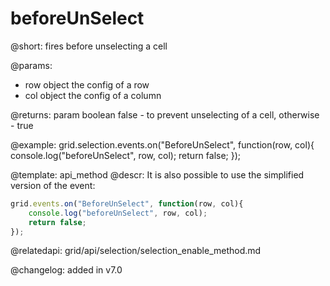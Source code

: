 beforeUnSelect
=============

@short: fires before unselecting a cell


@params:

- row		object		the config of a row
- col       object      the config of a column

@returns:
param   boolean     false - to prevent unselecting of a cell, otherwise - true




@example:
grid.selection.events.on("BeforeUnSelect", function(row, col){
    console.log("beforeUnSelect", row, col); 
    return false;
});


@template: api_method
@descr:
It is also possible to use the simplified version of the event:

~~~js
grid.events.on("BeforeUnSelect", function(row, col){
    console.log("beforeUnSelect", row, col); 
    return false;
});
~~~

@relatedapi: 
grid/api/selection/selection_enable_method.md

@changelog:
added in v7.0


